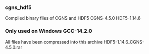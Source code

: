 ### cgns_hdf5
Compiled binary files of CGNS and HDF5
CGNS-4.5.0
HDF5-1.14.6

### Only used on Windows GCC-14.2.0
All files have been compressed into this archive HDF5-1.14.6_CGNS-4.5.0.rar
